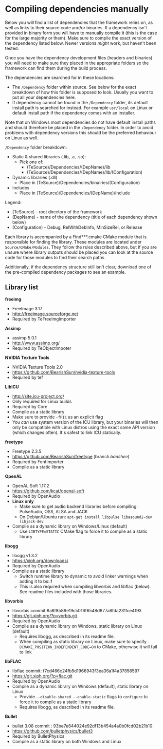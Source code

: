 # Compiling dependencies manually

Below you will find a list of dependencies that the framework relies on, as well as links to their source code and/or binaries. If a dependency isn't provided in binary form you will have to manually compile it (this is the case for the large majority or them). Make sure to compile the exact version of the dependency listed below. Newer versions *might* work, but haven't been tested. 

Once you have the dependency development files (headers and binaries) you will need to make sure they placed in the appropriate folders so the framework can find them during the build process. 

The dependencies are searched for in these locations:
- The `/Dependency` folder within source. See below for the exact breakdown of how this folder is supposed to look. Usually you want to put all your dependencies here.
- If dependency cannot be found in the `/Dependency` folder, its default install path is searched for instead. For example `usr/local` on Linux or default install path if the dependency comes with an installer. 

Note that on Windows most dependencies do not have default install paths and should therefore be placed in the `/Dependency` folder. In order to avoid problems with dependency versions this should be the preferred behaviour on Linux as well. 

`/Dependency` folder breakdown:
- Static & shared libraries (.lib, .a, .so): 
  - Pick one of:
    - (TeSource)/Dependencies/(DepName)/lib
    - (TeSource)/Dependencies/(DepName)/lib/(Configuration)
- Dynamic libraries (.dll)
  - Place in (TeSource)/Dependencies/binairies/(Configuration)
- Includes
  - Place in (TeSource)/Dependencies/(DepName)/include  

Legend:
- (TeSource) - root directory of the framework
- (DepName) - name of the dependency (title of each dependency shown below)
- (Configuration) - Debug, RelWithDebInfo, MinSizeRel, or Release 

Each library is accompanied by a Find***.cmake CMake module that is responsible for finding the library. These modules are located under `Source/CMake/Modules`. They follow the rules described above, but if you are unsure where library outputs should be placed you can look at the source code for those modules to find their search paths.

Additionally, if the dependency structure still isn't clear, download one of the pre-compiled dependency packages to see an example.  

## Library list 

**freeimg**
- FreeImage 3.17
- http://freeimage.sourceforge.net
- Required by TeFreeImgImporter

**Assimp**
- assimp 5.0.1
- http://www.assimp.org/
- Required by TeObjectImpoter

**NVIDIA Texture Tools**
- NVIDIA Texture Tools 2.0
- https://github.com/BearishSun/nvidia-texture-tools
- Required by tef

**LibICU**
- http://site.icu-project.org/
- Only required for Linux builds
- Required by Core
- Compile as a static library
 - Make sure to provide `-fPIC` as an explicit flag
 - You *can* use system version of the ICU library, but your binaries will then only be compatible with Linux distros using the exact same API version (which changes often). It's safest to link ICU statically.

**freetype**
- Freetype 2.3.5
- https://github.com/BearishSun/freetype (branch *banshee*)
- Required by FontImporter
- Compile as a static library

**OpenAL**
- OpenAL Soft 1.17.2
- https://github.com/kcat/openal-soft
- Required by OpenAudio
- **Linux only**
  - Make sure to get audio backend libraries before compiling: PulseAudio, OSS, ALSA and JACK
  - On Debian/Ubuntu run: `apt-get install libpulse libasound2-dev libjack-dev`
- Compile as a dynamic library on Windows/Linux (default)
  - Use `LIBTYPE=STATIC` CMake flag to force it to compile as a static library

**libogg**
- libogg v1.3.2
- https://xiph.org/downloads/
- Required by OpenAudio
- Compile as a static library
  - Switch runtime library to dynamic to avoid linker warnings when adding it to bs::f
  - This is also required when compiling libvorbis and libflac (below). See readme files included with those libraries.

**libvorbis**
- libvorbis commit:8a8f8589e19c5016f6548d877a8fda231fce4f93
- https://git.xiph.org/?p=vorbis.git
- Required by OpenAudio
- Compile as a dynamic library on Windows, static library on Linux (default)
  - Requires libogg, as described in its readme file.
  - When compiling as static library on Linux, make sure to specify `-DCMAKE_POSITION_INDEPENDENT_CODE=ON` to CMake, otherwise it will fail to link

**libFLAC**
- libflac commit: f7cd466c24fb5d1966943f3ea36a1f4a37858597
- https://git.xiph.org/?p=flac.git
- Required by OpenAudio
- Compile as a dynamic library on Windows (default), static library on Linux
  - Provide `--disable-shared --enable-static` flags to `configure` to force it to compile as a static library
  - Requires libogg, as described in its readme file.

**Bullet**
- bullet 3.08 commit : 93be7e644024e92df13b454a4a0b0fcd02b21b10
- https://github.com/bulletphysics/bullet3
- Required by BulletPhysics
- Compile as a static library on both Windows and Linux
